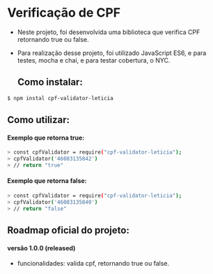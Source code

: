  #  **Verificação de CPF** 

- Neste projeto, foi desenvolvida uma biblioteca que verifica CPF retornando true ou false. 

- Para realização desse projeto, foi utilizado JavaScript ES6, e para testes, mocha e chai, e para testar cobertura, o NYC. 


  ## **Como instalar:** 
```sh
$ npm instal cpf-validator-leticia
```

  ## **Como utilizar:** 
   #### Exemplo que retorna true:
```sh
> const cpfValidator = require("cpf-validator-leticia"); 
> cpfValidator('46083135842')
> // return "true"
```
   #### Exemplo que retorna false:
```sh
> const cpfValidator = require("cpf-validator-leticia"); 
> cpfValidator('46083135840')
> // return "false"
```
  ## **Roadmap oficial do projeto:**
  #### versão 1.0.0 (released)
  - funcionalidades: valida cpf, retornando true ou false.